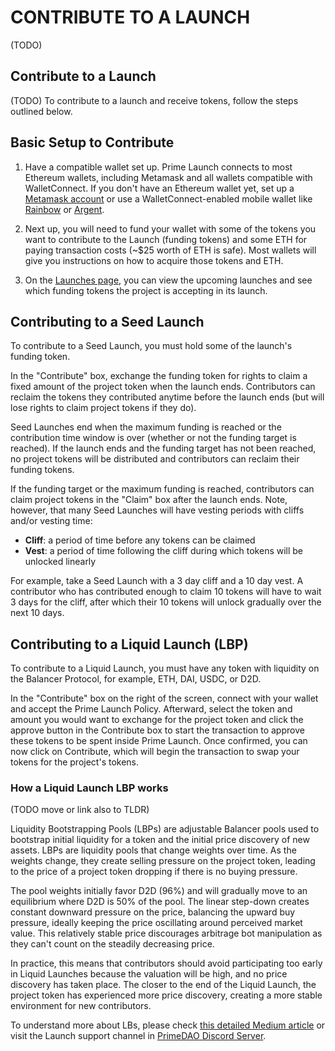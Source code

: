 # CONTRIBUTE TO A LAUNCH

(TODO)

## Contribute to a Launch

(TODO) To contribute to a launch and receive tokens, follow the steps outlined below.

## <a name="setup-to-contribute"></a>Basic Setup to Contribute

1. Have a compatible wallet set up. Prime Launch connects to most Ethereum wallets, including Metamask and all wallets compatible with WalletConnect. If you don't have an Ethereum wallet yet, set up a [Metamask account](https://metamask.io/) or use a WalletConnect-enabled mobile wallet like [Rainbow](https://rainbow.me/) or [Argent](https://www.argent.xyz/).

2. Next up, you will need to fund your wallet with some of the tokens you want to contribute to the Launch (funding tokens) and some ETH for paying transaction costs (~$25 worth of ETH is safe). Most wallets will give you instructions on how to acquire those tokens and ETH.

4. On the <a href="/launches">Launches page</a>, you can view the upcoming launches and see which funding tokens the project is accepting in its launch.

## <a name="seed-contribute"></a>Contributing to a Seed Launch

To contribute to a Seed Launch, you must hold some of the launch's funding token.

In the "Contribute" box, exchange the funding token for rights to claim a fixed amount of the project token when the launch ends. Contributors can reclaim the tokens they contributed anytime before the launch ends (but will lose rights to claim project tokens if they do).

Seed Launches end when the maximum funding is reached or the contribution time window is over (whether or not the funding target is reached). If the launch ends and the funding target has not been reached, no project tokens will be distributed and contributors can reclaim their funding tokens.

If the funding target or the maximum funding is reached, contributors can claim project tokens in the "Claim" box after the launch ends. Note, however, that many Seed Launches will have vesting periods with cliffs and/or vesting time:

- **Cliff**: a period of time before any tokens can be claimed
- **Vest**: a period of time following the cliff during which tokens will be unlocked linearly

For example, take a Seed Launch with a 3 day cliff and a 10 day vest. A contributor who has contributed enough to claim 10 tokens will have to wait 3 days for the cliff, after which their 10 tokens will unlock gradually over the next 10 days.

## <a name="lbp-contribute"></a>Contributing to a Liquid Launch (LBP)

To contribute to a Liquid Launch, you must have any token with liquidity on the Balancer Protocol, for example, ETH, DAI, USDC, or D2D.

In the "Contribute" box on the right of the screen, connect with your wallet and accept the Prime Launch Policy. Afterward, select the token and amount you would want to exchange for the project token and click the approve button in the Contribute box to start the transaction to approve these tokens to be spent inside Prime Launch. Once confirmed, you can now click on Contribute, which will begin the transaction to swap your tokens for the project's tokens.

### <a name="how-lbp-works"></a>How a Liquid Launch LBP works
(TODO move or link also to TLDR)

Liquidity Bootstrapping Pools (LBPs) are adjustable Balancer pools used to bootstrap initial liquidity for a token and the initial price discovery of new assets. LBPs are liquidity pools that change weights over time. As the weights change, they create selling pressure on the project token, leading to the price of a project token dropping if there is no buying pressure.

The pool weights initially favor D2D (96%) and will gradually move to an equilibrium where D2D is 50% of the pool. The linear step-down creates constant downward pressure on the price, balancing the upward buy pressure, ideally keeping the price oscillating around perceived market value. This relatively stable price discourages arbitrage bot manipulation as they can't count on the steadily decreasing price.

In practice, this means that contributors should avoid participating too early in Liquid Launches because the valuation will be high, and no price discovery has taken place. The closer to the end of the Liquid Launch, the project token has experienced more price discovery, creating a more stable environment for new contributors.

To understand more about LBs, please check [this detailed Medium article](https://medium.com/balancer-protocol/building-liquidity-into-token-distribution-a49d4286e0d4) or visit the Launch support channel in [PrimeDAO Discord Server](https://discord.com/invite/x8v59pG).
